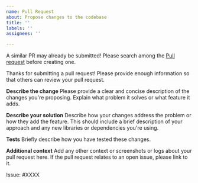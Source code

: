 ```yaml
---
name: Pull Request
about: Propose changes to the codebase
title: ''
labels: ''
assignees: ''

---
```


A similar PR may already be submitted!
Please search among the [Pull request](https://github.com/sashabaranov/go-openai/pulls) before creating one.

Thanks for submitting a pull request! Please provide enough information so that others can review your pull request.

**Describe the change**
Please provide a clear and concise description of the changes you're proposing. Explain what problem it solves or what feature it adds.

**Describe your solution**
Describe how your changes address the problem or how they add the feature. This should include a brief description of your approach and any new libraries or dependencies you're using.

**Tests**
Briefly describe how you have tested these changes. 

**Additional context**
Add any other context or screenshots or logs about your pull request here. If the pull request relates to an open issue, please link to it.

Issue: #XXXX
